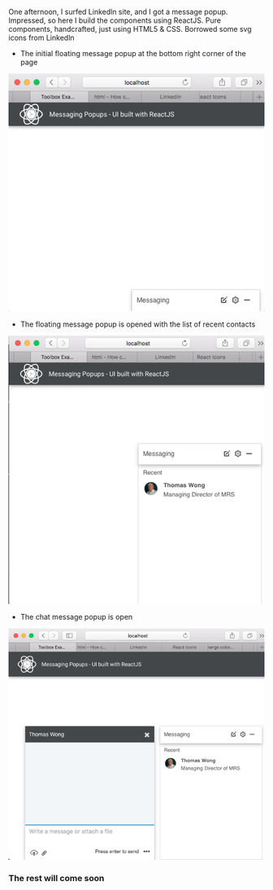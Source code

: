 One afternoon, I surfed Linkedln site, and I got a message popup. Impressed, so here I build the components using ReactJS. Pure components, handcrafted, just using HTML5 & CSS. Borrowed some svg icons from Linkedln

- The initial floating message popup at the bottom right corner of the page

![Floating popup](screenshots/1.png "Floating popup at the bottom")

- The floating message popup is opened with the list of recent contacts

![Message Popup maximized](screenshots/2.png "Message Popup Open")

- The chat message popup is open

![Message popup maximized](screenshots/3.png "Message Popup Open")

### The rest will come soon
